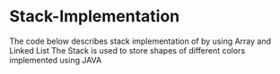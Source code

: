 # Stack-Implementation
The code below describes stack implementation of by using Array and Linked List
The Stack is used to store shapes of different colors implemented using JAVA
